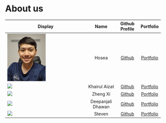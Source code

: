 # About us

Display |   Name   |           Github Profile            | Portfolio 
--------|:--------:|:-----------------------------------:|:---------:
<img src="./team/pics/hosea.jpg" width="50%" height="50%" /> |  Hosea   | [Github](https://github.com/ollayf) | [Portfolio](docs/team/hosea.md)
![](https://via.placeholder.com/100.png?text=Photo) | Khairul Aizat | [Github](https://github.com/kairuler) | [Portfolio](https://github.com/kairuler)
![](https://via.placeholder.com/100.png?text=Photo) | Zheng Xi | [Github](https://github.com/euzhengxi) | [Portfolio](docs/team/johndoe.md)
![](https://via.placeholder.com/100.png?text=Photo) | Deepanjali Dhawan | [Github](https://github.com/DeepanjaliDhawan) | [Portfolio](https://github.com/DeepanjaliDhawan)
![](https://rb.gy/2lyjkm) |  Steven  | [Github](https://github.com/stevenantya) | [Portfolio](docs/team/stevenantya.md)
